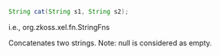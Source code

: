 ``` java
String cat(String s1, String s2);
```

  
i.e.,
<javadoc method="cat(java.lang.String, java.lang.String)">org.zkoss.xel.fn.StringFns</javadoc>

Concatenates two strings. Note: null is considered as empty.


